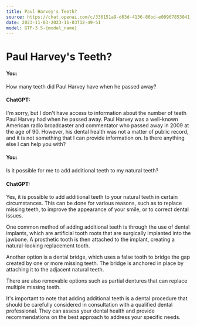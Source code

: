 ```yaml
---
title: Paul Harvey's Teeth?
source: https://chat.openai.com/c/336151a9-d63d-4136-86bd-e00967853041
date: 2023-11-03-2023-11-03T12-49-51
model: GTP-3.5-{model_name}
---
```


# Paul Harvey's Teeth?

#### You:
How many teeth did Paul Harvey have when he passed away?

#### ChatGPT:
I'm sorry, but I don't have access to information about the number of teeth Paul Harvey had when he passed away. Paul Harvey was a well-known American radio broadcaster and commentator who passed away in 2009 at the age of 90. However, his dental health was not a matter of public record, and it is not something that I can provide information on. Is there anything else I can help you with?


#### You:
Is it possible for me to add additional teeth to my natural teeth?

#### ChatGPT:
Yes, it is possible to add additional teeth to your natural teeth in certain circumstances. This can be done for various reasons, such as to replace missing teeth, to improve the appearance of your smile, or to correct dental issues.

One common method of adding additional teeth is through the use of dental implants, which are artificial tooth roots that are surgically implanted into the jawbone. A prosthetic tooth is then attached to the implant, creating a natural-looking replacement tooth.

Another option is a dental bridge, which uses a false tooth to bridge the gap created by one or more missing teeth. The bridge is anchored in place by attaching it to the adjacent natural teeth.

There are also removable options such as partial dentures that can replace multiple missing teeth.

It's important to note that adding additional teeth is a dental procedure that should be carefully considered in consultation with a qualified dental professional. They can assess your dental health and provide recommendations on the best approach to address your specific needs.
